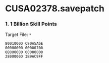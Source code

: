 # CUSA02378.savepatch

### 1. 1 Billion Skill Points

Target File: `*`

```
8001000D C80A5A6E
00000000 00000700
0B000000 00000000
2800000D 3B9AC9FF
```

